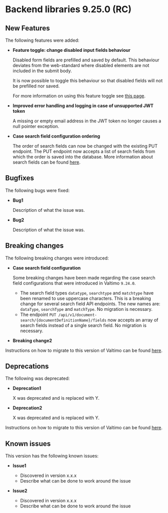 # Backend libraries 9.25.0 (RC)

## New Features

The following features were added:

* **Feature toggle: change disabled input fields behaviour**

  Disabled form fields are prefilled and saved by default. This behaviour deviates from the web-standard where disabled
  elements are not included in the submit body.

  It is now possible to toggle this behaviour so that disabled fields will not be prefilled nor saved.

  For more information on using this feature toggle see [this page](/using-valtimo/forms/forms.md).

* **Improved error handling and logging in case of unsupported JWT token**

  A missing or empty email address in the JWT token no longer causes a null pointer exception.


* **Case search field configuration ordering**

  The order of search fields can now be changed with the existing PUT endpoint. The PUT endpoint now accepts a list of
  search fields from which the order is saved into the database. More information about search fields can be
  found [here](/extending-valtimo/document/search-fields.md).

## Bugfixes

The following bugs were fixed:

* **Bug1**

  Description of what the issue was.

* **Bug2**

  Description of what the issue was.

## Breaking changes

The following breaking changes were introduced:

* **Case search field configuration**

  Some breaking changes have been made regarding the case search field configurations that were introduced in
  Valtimo `9.24.0`.
    * The search field types `datatype`, `searchtype` and `matchtype` have been renamed to use uppercase characters.
      This is a breaking change for several search field API endpoints. The new names are: `dataType`, `searchType`
      and `matchType`. No migration is necessary.
    * The endpoint `PUT /api/v1/document-search/{documentDefinitionName}/fields` now accepts an array of search fields
      instead of a single search field. No migration is necessary.

* **Breaking change2**

Instructions on how to migrate to this version of Valtimo can be found [here](migration.md).

## Deprecations

The following was deprecated:

* **Deprecation1**

  X was deprecated and is replaced with Y.

* **Deprecation2**

  X was deprecated and is replaced with Y.

Instructions on how to migrate to this version of Valtimo can be found [here](migration.md).

## Known issues

This version has the following known issues:

* **Issue1**
  * Discovered in version x.x.x
  * Describe what can be done to work around the issue

* **Issue2**
  * Discovered in version x.x.x
  * Describe what can be done to work around the issue

